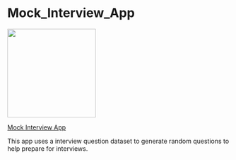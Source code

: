 # Mock_Interview_App
<img src="https://blog.gurock.com/wp-content/uploads/2015/08/interview.png" style="height:200px;text-align: center:">

[Mock Interview App](http://ec2-18-205-23-22.compute-1.amazonaws.com/)

This app uses a interview question dataset to generate random questions to help prepare for interviews.